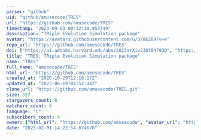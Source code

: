 ```yaml
---
parser: "github"
uid: "github/amusecode/TRES"
url: "https://github.com/amusecode/TRES"
timestamp: "2023-09-03 00:32:30.953349"
description: "TRiple Evolution Simulation package"
avatar: "https://avatars.githubusercontent.com/u/3786289?v=4"
repo_url: "https://github.com/amusecode/TRES"
doi: ["https://ui.adsabs.harvard.edu/abs/2023arXiv230704793D", "https://ui.adsabs.harvard.edu/abs/2016ComAC...3....6T", "https://ui.adsabs.harvard.edu/abs/2023ascl.soft09001T/abstract"]
title: "TRES: TRiple Evolution Simulation package"
name: "TRES"
full_name: "amusecode/TRES"
html_url: "https://github.com/amusecode/TRES"
created_at: "2020-10-29T12:18:17Z"
updated_at: "2023-06-19T01:52:44Z"
clone_url: "https://github.com/amusecode/TRES.git"
size: 557
stargazers_count: 6
watchers_count: 6
language: "C"
subscribers_count: 4
owner: {"html_url": "https://github.com/amusecode", "avatar_url": "https://avatars.githubusercontent.com/u/3786289?v=4", "login": "amusecode", "type": "Organization"}
date: "2025-02-01 14:22:54.674670"
---
```

